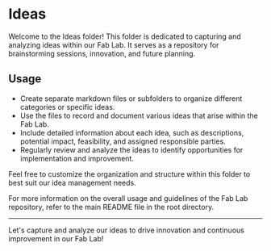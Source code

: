 # Ideas

Welcome to the Ideas folder! This folder is dedicated to capturing and analyzing ideas within our Fab Lab. It serves as a repository for brainstorming sessions, innovation, and future planning.

## Usage

- Create separate markdown files or subfolders to organize different categories or specific ideas.
- Use the files to record and document various ideas that arise within the Fab Lab.
- Include detailed information about each idea, such as descriptions, potential impact, feasibility, and assigned responsible parties.
- Regularly review and analyze the ideas to identify opportunities for implementation and improvement.

Feel free to customize the organization and structure within this folder to best suit our idea management needs.

For more information on the overall usage and guidelines of the Fab Lab repository, refer to the main README file in the root directory.

---

Let's capture and analyze our ideas to drive innovation and continuous improvement in our Fab Lab!
